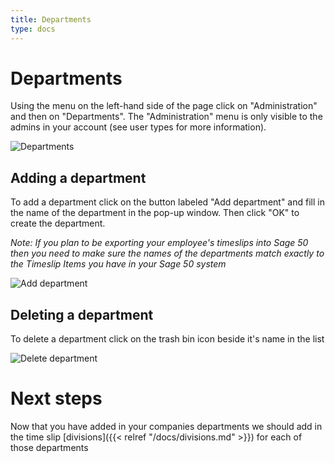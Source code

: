 ```yaml
---
title: Departments
type: docs
---
```


# Departments

Using the menu on the left-hand side of the page click on "Administration" and then on "Departments". The "Administration" menu is only visible to the admins in your account (see user types for more information).

![Departments](/docs/img/departments.png)

## Adding a department

To add a department click on the button labeled "Add department" and fill in the name of the department in the pop-up window. Then click "OK" to create the department.

_Note: If you plan to be exporting your employee's timeslips into Sage 50 then you need to make sure the names of the departments match exactly to the Timeslip Items you have in your Sage 50 system_

![Add department](/docs/img/departments_add.png)

## Deleting a department

To delete a department click on the trash bin icon beside it's name in the list

![Delete department](/docs/img/departments_remove.png)

# Next steps

Now that you have added in your companies departments we should add in the time slip [divisions]({{< relref "/docs/divisions.md" >}}) for each of those departments